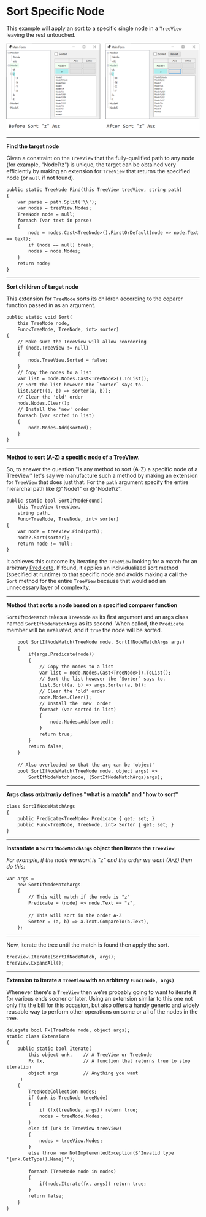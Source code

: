 # Sort Specific Node


This example will apply an sort to a specific single node in a `TreeView` leaving the rest untouched. 

![before and after sort node z ascending](https://github.com/IVSoftware/sort_specific_node/blob/master/sort_specific_node/ReadMe/screenshot.png)

***
**Find the target node**

Given a constraint on the `TreeView` that the fully-qualified path to any node (for example, "Node1\z") is unique, the target can be obtained very efficiently by making an extension for `TreeView` that returns the specified node (or `null` if not found).

    public static TreeNode Find(this TreeView treeView, string path)
    {
        var parse = path.Split('\\');
        var nodes = treeView.Nodes;
        TreeNode node = null;
        foreach (var text in parse)
        {
            node = nodes.Cast<TreeNode>().FirstOrDefault(node => node.Text == text);
            if (node == null) break;
            nodes = node.Nodes;
        }
        return node;
    }

***
**Sort children of target node**

This extension for `TreeNode` sorts its children according to the coparer function passed in as an argument.

    public static void Sort(
        this TreeNode node,
        Func<TreeNode, TreeNode, int> sorter)
    {
        // Make sure the TreeView will allow reordering
        if (node.TreeView != null)
        {
            node.TreeView.Sorted = false;
        }
        // Copy the nodes to a list
        var list = node.Nodes.Cast<TreeNode>().ToList();
        // Sort the list however the `Sorter` says to.
        list.Sort((a, b) => sorter(a, b));
        // Clear the 'old' order
        node.Nodes.Clear();
        // Install the 'new' order
        foreach (var sorted in list)
        {
            node.Nodes.Add(sorted);
        }
    }

***
**Method to sort (A-Z) a specific node of a TreeView.**

So, to answer the question "is any method to sort (A-Z) a specific node of a TreeView" let's say we manufacture such a method by making an extension for `TreeView` that does just that. For the `path` argument specify the entire hierarchal path like @"Node1" or @"Node1\z".

    public static bool SortIfNodeFound(
        this TreeView treeView, 
        string path, 
        Func<TreeNode, TreeNode, int> sorter)
    {
        var node = treeView.Find(path);
        node?.Sort(sorter);
        return node != null;
    }




















It achieves this outcome by iterating the `TreeView` looking for a match for an arbitrary [Predicate](https://docs.microsoft.com/en-us/dotnet/api/system.predicate-1?view=net-6.0). If found, it applies an individualized sort method (specified at runtime) to that specific node and avoids making a call the `Sort` method for the entire `TreeView` because that would add an unnecessary layer of complexity.

***
**Method that sorts a node based on a specified comparer function**

`SortIfNodeMatch` takes a `TreeNode` as its first argument and an args class named `SortIfNodeMatchArgs` as its second. When called, the `Predicate` member will be evaluated, and if `true` the node will be sorted.

        bool SortIfNodeMatch(TreeNode node, SortIfNodeMatchArgs args)
        {
            if(args.Predicate(node))
            {
                // Copy the nodes to a list
                var list = node.Nodes.Cast<TreeNode>().ToList();
                // Sort the list however the `Sorter` says to.
                list.Sort((a, b) => args.Sorter(a, b));
                // Clear the 'old' order
                node.Nodes.Clear();
                // Install the 'new' order
                foreach (var sorted in list)
                {
                    node.Nodes.Add(sorted);
                }
                return true;
            }
            return false;
        }

        // Also overloaded so that the arg can be 'object'
        bool SortIfNodeMatch(TreeNode node, object args) =>
            SortIfNodeMatch(node, (SortIfNodeMatchArgs)args);

***
**Args class *arbitrarily* defines "what is a match" and "how to sort"**

    class SortIfNodeMatchArgs
    {
        public Predicate<TreeNode> Predicate { get; set; }
        public Func<TreeNode, TreeNode, int> Sorter { get; set; }
    }

***
**Instantiate a `SortIfNodeMatchArgs` object then Iterate the `TreeView`**

*For example, if the node we want is "z" and the order we want (A-Z) then do this:*

    var args =
        new SortIfNodeMatchArgs
        {
            // This will match if the node is "z"
            Predicate = (node) => node.Text == "z",

            // This will sort in the order A-Z
            Sorter = (a, b) => a.Text.CompareTo(b.Text),
        };

***
Now, iterate the tree until the match is found then apply the sort.

    treeView.Iterate(SortIfNodeMatch, args);
    treeView.ExpandAll();

***
**Extension to iterate a `TreeView` with an arbitrary `Func(node, args)`**

Whenever there's a `TreeView` then we're probably going to want to iterate it for various ends sooner or later. Using an extension similar to this one not only fits the bill for this occasion, but also offers a handy generic and widely reusable way to perform other operations on some or all of the nodes in the tree.

    delegate bool Fx(TreeNode node, object args);
    static class Extensions
    {
        public static bool Iterate(
            this object unk,    // A TreeView or TreeNode
            Fx fx,              // A function that returns true to stop iteration
            object args         // Anything you want
         )
        {
            TreeNodeCollection nodes;
            if (unk is TreeNode treeNode)
            {
                if (fx(treeNode, args)) return true;
                nodes = treeNode.Nodes;
            }
            else if (unk is TreeView treeView)
            {
                nodes = treeView.Nodes;
            }
            else throw new NotImplementedException($"Invalid type '{unk.GetType().Name}'");

            foreach (TreeNode node in nodes)
            {
                if(node.Iterate(fx, args)) return true;
            }
            return false;
        }
    }
